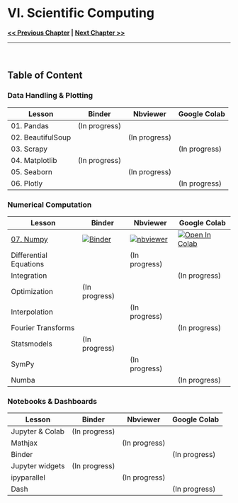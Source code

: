 # VI. Scientific Computing

**[<< Previous Chapter](../05_Python-Standard-Library)    |   [Next Chapter >>](../07_Coding-projects)**

<hr>
&nbsp;

## Table of Content

### Data Handling & Plotting

| Lesson        | Binder        | Nbviewer      | Google Colab  |
| ------------- | ------------- | ------------- | ------------- |
| 01. Pandas        | (In progress) |               |               |
| 02. BeautifulSoup |               | (In progress) |               |
| 03. Scrapy        |               |               | (In progress) |
| 04. Matplotlib    | (In progress) |               |               |
| 05. Seaborn       |               | (In progress) |               |
| 06. Plotly        |               |               | (In progress) |


### Numerical Computation

| Lesson                 | Binder        | Nbviewer      | Google Colab  |
| ---------------------- | ------------- | ------------- | ------------- |
| [07. Numpy](./02_Numerical-Computation/07_Numpy.ipynb)              | [![Binder](https://mybinder.org/badge_logo.svg)](https://mybinder.org/v2/gh/adrien-perello/Computer-Science-Crash-Course/main?filepath=06_Scientific-Computing%2F02_Numerical-Computation%2F07_Numpy.ipynb) | [![nbviewer](https://raw.githubusercontent.com/jupyter/design/master/logos/Badges/nbviewer_badge.svg)](https://nbviewer.jupyter.org/github/adrien-perello/Computer-Science-Crash-Course/blob/main/06_Scientific-Computing/02_Numerical-Computation/07_Numpy.ipynb) | [![Open In Colab](https://colab.research.google.com/assets/colab-badge.svg)](https://colab.research.google.com/github/adrien-perello/Computer-Science-Crash-Course/blob/main/06_Scientific-Computing/02_Numerical-Computation/07_Numpy.ipynb) |
| Differential Equations |               | (In progress) |               |
| Integration            |               |               | (In progress) |
| Optimization           | (In progress) |               |               |
| Interpolation          |               | (In progress) |               |
| Fourier Transforms     |               |               | (In progress) |
| Statsmodels            | (In progress) |               |               |
| SymPy                  |               | (In progress) |               |
| Numba                  |               |               | (In progress) |


### Notebooks & Dashboards

| Lesson          | Binder        | Nbviewer      | Google Colab  |
| --------------- | ------------- | ------------- | ------------- |
| Jupyter & Colab | (In progress) |               |               |
| Mathjax         |               | (In progress) |               |
| Binder          |               |               | (In progress) |
| Jupyter widgets | (In progress) |               |               |
| ipyparallel     |               | (In progress) |               |
| Dash            |               |               | (In progress) |
